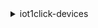 <details><summary>iot1click-devices</summary><blockquote>

- **<details><summary>claim-devices-by-claim-code</summary><blockquote>**

  * --claim-code
  * --cli-input-json
  * --cli-input-yaml
  * --generate-cli-skeleton


- **<details><summary>describe-device</summary><blockquote>**

  * --device-id
  * --cli-input-json
  * --cli-input-yaml
  * --generate-cli-skeleton


- **<details><summary>finalize-device-claim</summary><blockquote>**

  * --device-id
  * --tags
  * --cli-input-json
  * --cli-input-yaml
  * --generate-cli-skeleton


- **<details><summary>get-device-methods</summary><blockquote>**

  * --device-id
  * --cli-input-json
  * --cli-input-yaml
  * --generate-cli-skeleton


- **<details><summary>help</summary><blockquote>**

  * 


- **<details><summary>initiate-device-claim</summary><blockquote>**

  * --device-id
  * --cli-input-json
  * --cli-input-yaml
  * --generate-cli-skeleton


- **<details><summary>invoke-device-method</summary><blockquote>**

  * --device-id
  * --device-method
  * --device-method-parameters
  * --cli-input-json
  * --cli-input-yaml
  * --generate-cli-skeleton


- **<details><summary>list-device-events</summary><blockquote>**

  * --device-id
  * --from-time-stamp
  * --to-time-stamp
  * --cli-input-json
  * --cli-input-yaml
  * --starting-token
  * --page-size
  * --max-items
  * --generate-cli-skeleton


- **<details><summary>list-devices</summary><blockquote>**

  * --device-type
  * --cli-input-json
  * --cli-input-yaml
  * --starting-token
  * --page-size
  * --max-items
  * --generate-cli-skeleton


- **<details><summary>list-tags-for-resource</summary><blockquote>**

  * --resource-arn
  * --cli-input-json
  * --cli-input-yaml
  * --generate-cli-skeleton


- **<details><summary>tag-resource</summary><blockquote>**

  * --resource-arn
  * --tags
  * --cli-input-json
  * --cli-input-yaml
  * --generate-cli-skeleton


- **<details><summary>unclaim-device</summary><blockquote>**

  * --device-id
  * --cli-input-json
  * --cli-input-yaml
  * --generate-cli-skeleton


- **<details><summary>untag-resource</summary><blockquote>**

  * --resource-arn
  * --tag-keys
  * --cli-input-json
  * --cli-input-yaml
  * --generate-cli-skeleton


- **<details><summary>update-device-state</summary><blockquote>**

  * --device-id
  * --enabled
  * --no-enabled
  * --cli-input-json
  * --cli-input-yaml
  * --generate-cli-skeleton


</blockquote></details>
</blockquote></details>
</blockquote></details>
</blockquote></details>
</blockquote></details>
</blockquote></details>
</blockquote></details>
</blockquote></details>
</blockquote></details>
</blockquote></details>
</blockquote></details>
</blockquote></details>
</blockquote></details>
</blockquote></details>
</blockquote></details>
